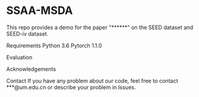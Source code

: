 # SSAA-MSDA
This repo provides a demo for the paper "******" on the SEED dataset and SEED-iv dataset.

Requirements
Python 3.6
Pytorch 1.1.0

Evaluation

Acknowledgements

Contact
If you have any problem about our code, feel free to contact ***@um.edu.cn or describe your problem in Issues.
